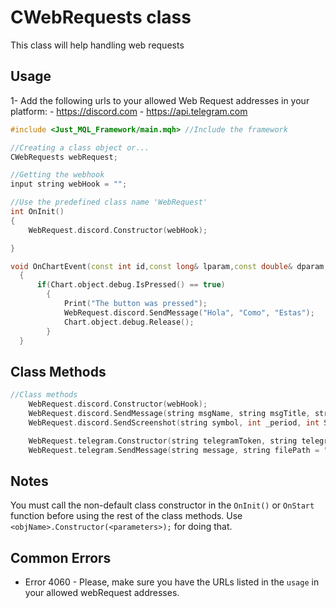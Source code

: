 # CWebRequests class
This class will help handling web requests <br>

## Usage
1- Add the following urls to your allowed Web Request addresses in your platform:
    - https://discord.com
    - https://api.telegram.com
```cpp
#include <Just_MQL_Framework/main.mqh> //Include the framework

//Creating a class object or...
CWebRequests webRequest;

//Getting the webhook
input string webHook = "";

//Use the predefined class name 'WebRequest'
int OnInit()
{
    WebRequest.discord.Constructor(webHook);

}

void OnChartEvent(const int id,const long& lparam,const double& dparam,const string& sparam)
  {
      if(Chart.object.debug.IsPressed() == true)
        {
            Print("The button was pressed");
            WebRequest.discord.SendMessage("Hola", "Como", "Estas");
            Chart.object.debug.Release();
        }
  }
```
## Class Methods
```cpp
//Class methods
    WebRequest.discord.Constructor(webHook);                                                                            //Discord Constructor, REQUIRED before any other line
    WebRequest.discord.SendMessage(string msgName, string msgTitle, string message);                                    //Send an embed message to discord, all the fields must be different to ""
    WebRequest.discord.SendScreenshot(string symbol, int _period, int ScreenWidth = 1912, int ScreenHeight = 1080);     //Take a chart screenshot and send it to discord

    WebRequest.telegram.Constructor(string telegramToken, string telegramChatId);                                       //Telegram Constructor, REQUIRED before any other line
    WebRequest.telegram.SendMessage(string message, string filePath = "");                                              //Send a message and image to a telegram channel
```

## Notes
You must call the non-default class constructor in the `OnInit()` or `OnStart` function before using the rest of the class methods. Use `<objName>.Constructor(<parameters>);` for doing that.

## Common Errors
- Error 4060 - Please, make sure you have the URLs listed in the `usage` in your allowed webRequest addresses.